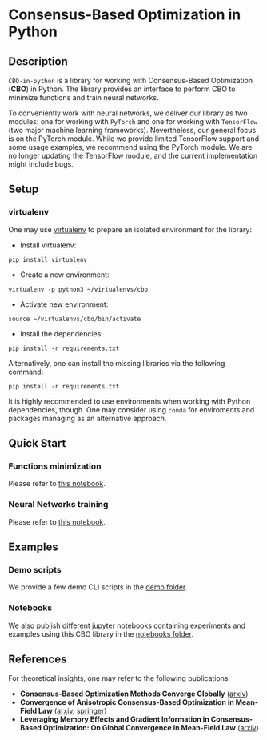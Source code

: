 # Consensus-Based Optimization in Python

## Description
`CBO-in-python` is a library for working with Consensus-Based Optimization (**CBO**) in Python. The library provides an interface to perform CBO to minimize functions and train neural networks. 

To conveniently work with neural networks, we deliver our library as two modules: one for working with `PyTorch` and one for working with `TensorFlow` (two major machine learning frameworks). Nevertheless, our general focus is on the PyTorch module. While we provide limited TensorFlow support and some usage examples, we recommend using the PyTorch module. We are no longer updating the TensorFlow module, and the current implementation might include bugs.


## Setup
### virtualenv
One may use [virtualenv](https://pypi.org/project/virtualenv/) to prepare an isolated environment for the library:
* Install virtualenv:
```
pip install virtualenv
```
* Create a new environment:
```
virtualenv -p python3 ~/virtualenvs/cbo
```
* Activate new environment:
```
source ~/virtualenvs/cbo/bin/activate
```
* Install the dependencies:
```
pip install -r requirements.txt
```

Alternatively, one can install the missing libraries via the following command:
```
pip install -r requirements.txt
```
It is highly recommended to use environments when working with Python dependencies, though. One may consider using `conda` for enviroments and packages managing as an alternative approach.


## Quick Start
### Functions minimization
Please refer to [this notebook](https://github.com/Igor-Tukh/cbo-in-python/blob/master/notebooks/functions_minimization_pytorch.ipynb).
### Neural Networks training
Please refer to [this notebook](https://github.com/Igor-Tukh/cbo-in-python/blob/master/notebooks/nn_mnist_torch.ipynb).


## Examples
### Demo scripts
We provide a few demo CLI scripts in the [demo folder](https://github.com/Igor-Tukh/cbo-in-python/tree/master/demo).

### Notebooks
We also publish different jupyter notebooks containing experiments and examples using this CBO library in the [notebooks folder](https://github.com/Igor-Tukh/cbo-in-python/tree/master/notebooks).

## References
For theoretical insights, one may refer to the following publications:
* **Consensus-Based Optimization Methods Converge Globally** ([arxiv](https://arxiv.org/abs/2103.15130))
* **Convergence of Anisotropic Consensus-Based Optimization in Mean-Field Law** ([arxiv](https://arxiv.org/abs/2111.08136), [springer](https://link.springer.com/chapter/10.1007/978-3-031-02462-7_46))
* **Leveraging Memory Effects and Gradient Information in Consensus-Based Optimization: On Global Convergence in Mean-Field Law** ([arxiv](https://arxiv.org/abs/2211.12184))
